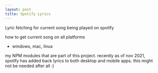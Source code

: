 ```yaml
---
layout: post
title: Spotify Lyrics
---
```


Lyric fetching for current song being played on spotify

how to get current song on all platforms
- windows, mac, linux

my NPM modules that are part of this project.
recently as of nov 2021, spotify has added back lyrics to both desktop and mobile apps. this might not be needed after all :)
